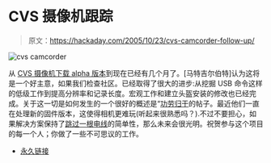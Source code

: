 # CVS 摄像机跟踪

> 原文：<https://hackaday.com/2005/10/23/cvs-camcorder-follow-up/>

![cvs camcorder](img/a73d8a05c2e113e1bdda260740c3e287.png)

从 [CVS 摄像机下载 alpha 版本](http://www.hackaday.com/entry/1234000640052943/)到现在已经有几个月了。[马特吉尔伯特]认为这将是一个好主意，如果我们检查社区。已经取得了很大的进步:从挖掘 USB 命令这样的低级工作到提高分辨率和记录长度。宏观工作和建立头盔安装的修改也已经完成。关于这一切是如何发生的一个很好的概述是“[功劳归于](http://camerahacks.10.forumer.com/viewtopic.php?t=1563)的帖子。最近他们一直在处理新的固件版本，这使得相机更难玩(听起来很熟悉吗？).不过不要担心，如果解决方案保持了[跳过一根电线](http://camerahacks.10.forumer.com/viewtopic.php?t=1577)的简单性，那么未来会很光明。祝贺参与这个项目的每一个人；你做了一些不可思议的工作。

*   [永久链接](http://camerahacks.10.forumer.com/viewtopic.php?t=1577)